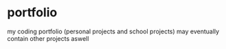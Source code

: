 # portfolio
my coding portfolio (personal projects and school projects)
may eventually contain other projects aswell
